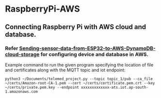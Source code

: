 # RaspberryPi-AWS
## Connecting Raspberry Pi with AWS cloud and database.
### Refer [Sending-sensor-data-from-ESP32-to-AWS-DynamoDB-cloud-storage](https://github.com/nithin-k-shine/Sending-sensor-data-from-ESP32-to-AWS-DynamoDB-cloud-storage) for configuring device and database in AWS.
Example command to run the given program specifying the location of file and certificates along with the MQTT topic and iot endpoint:
```linux
python3 ~/Documents/telemed_project.py --topic topic_1/pub --ca_file ~/certs/Amazon-root-CA-1.pem --cert ~/certs/certificate.pem.crt --key ~/certs/private.pem.key --endpoint xxxxxxxxxxxxx-ats.iot.ap-south-1.amazonaws.com
```
